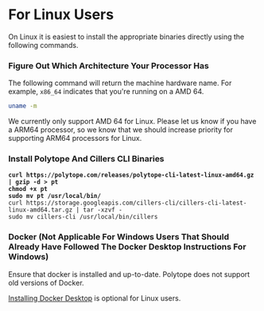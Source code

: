 # For Linux Users

On Linux it is easiest to install the appropriate binaries directly using the following commands.&#x20;

### Figure Out Which Architecture Your Processor Has

The following command will return the machine hardware name. For example, `x86_64` indicates that you're running on a AMD 64.&#x20;

```bash
uname -m
```

We currently only support AMD 64 for Linux. Please let us know if you have a ARM64 processor, so we know that we should increase priority for supporting ARM64 processors for Linux.&#x20;

### Install Polytope And Cillers CLI Binaries

<pre class="language-bash"><code class="lang-bash"><strong>curl https://polytope.com/releases/polytope-cli-latest-linux-amd64.gz | gzip -d > pt 
</strong><strong>chmod +x pt 
</strong><strong>sudo mv pt /usr/local/bin/
</strong>curl https://storage.googleapis.com/cillers-cli/cillers-cli-latest-linux-amd64.tar.gz | tar -xzvf -
sudo mv cillers-cli /usr/local/bin/cillers
</code></pre>

### Docker (Not Applicable For Windows Users That Should Already Have Followed The Docker Desktop Instructions For Windows)

Ensure that docker is installed and up-to-date. Polytope does not support old versions of Docker.&#x20;

[Installing Docker Desktop](https://docs.docker.com/desktop/install/linux-install/) is optional for Linux users.
